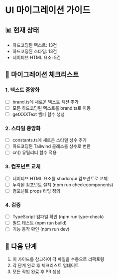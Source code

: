 # UI 마이그레이션 가이드

## 📊 현재 상태
- 하드코딩된 텍스트: 13건
- 하드코딩된 스타일: 13건
- 네이티브 HTML 요소: 5건

## 🔧 마이그레이션 체크리스트

### 1. 텍스트 중앙화
- [ ] brand.ts에 새로운 텍스트 섹션 추가
- [ ] 모든 하드코딩된 텍스트를 brand.ts로 이동
- [ ] getXXXText 헬퍼 함수 생성

### 2. 스타일 중앙화
- [ ] constants.ts에 새로운 스타일 상수 추가
- [ ] 하드코딩된 Tailwind 클래스를 상수로 변환
- [ ] cn() 유틸리티 함수 적용

### 3. 컴포넌트 교체
- [ ] 네이티브 HTML 요소를 shadcn/ui 컴포넌트로 교체
- [ ] 누락된 컴포넌트 설치 (npm run check:components)
- [ ] 컴포넌트 props 타입 정의

### 4. 검증
- [ ] TypeScript 컴파일 확인 (npm run type-check)
- [ ] 빌드 테스트 (npm run build)
- [ ] 기능 동작 확인 (npm run dev)

## 📝 다음 단계
1. 이 가이드를 참고하여 각 파일을 수동으로 리팩토링
2. 각 단계 완료 후 체크리스트 업데이트
3. 모든 작업 완료 후 PR 생성
